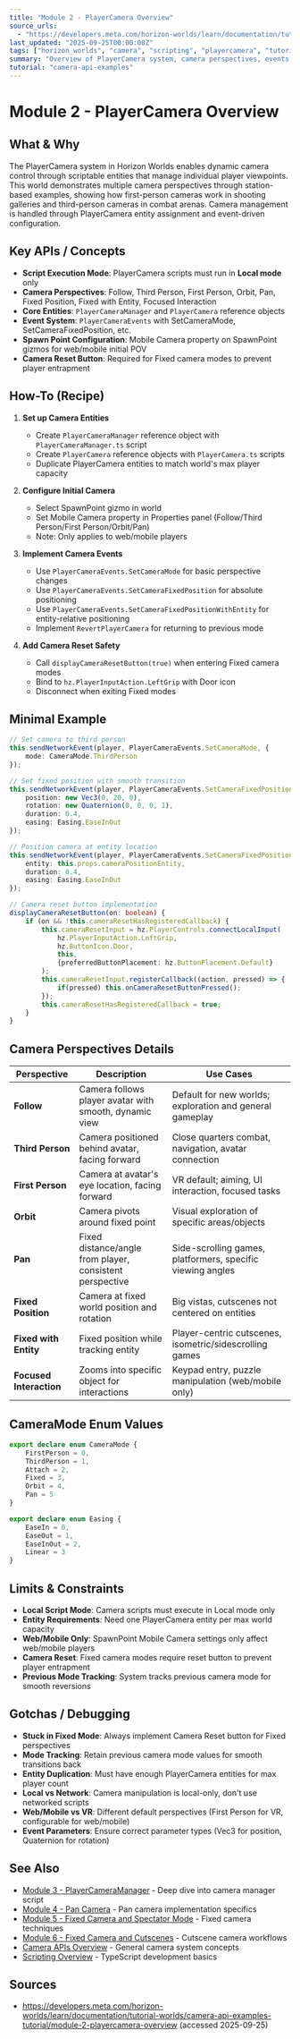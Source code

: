 ```yaml
---
title: "Module 2 - PlayerCamera Overview"
source_urls:
  - "https://developers.meta.com/horizon-worlds/learn/documentation/tutorial-worlds/camera-api-examples-tutorial/module-2-playercamera-overview"
last_updated: "2025-09-25T00:00:00Z"
tags: ["horizon_worlds", "camera", "scripting", "playercamera", "tutorial"]
summary: "Overview of PlayerCamera system, camera perspectives, events, and implementation in Horizon Worlds with detailed API examples."
tutorial: "camera-api-examples"
---
```


# Module 2 - PlayerCamera Overview

## What & Why

The PlayerCamera system in Horizon Worlds enables dynamic camera control through scriptable entities that manage individual player viewpoints. This world demonstrates multiple camera perspectives through station-based examples, showing how first-person cameras work in shooting galleries and third-person cameras in combat arenas. Camera management is handled through PlayerCamera entity assignment and event-driven configuration.

## Key APIs / Concepts

- **Script Execution Mode**: PlayerCamera scripts must run in **Local mode** only
- **Camera Perspectives**: Follow, Third Person, First Person, Orbit, Pan, Fixed Position, Fixed with Entity, Focused Interaction
- **Core Entities**: `PlayerCameraManager` and `PlayerCamera` reference objects
- **Event System**: `PlayerCameraEvents` with SetCameraMode, SetCameraFixedPosition, etc.
- **Spawn Point Configuration**: Mobile Camera property on SpawnPoint gizmos for web/mobile initial POV
- **Camera Reset Button**: Required for Fixed camera modes to prevent player entrapment

## How-To (Recipe)

1. **Set up Camera Entities**
   - Create `PlayerCameraManager` reference object with `PlayerCameraManager.ts` script
   - Create `PlayerCamera` reference objects with `PlayerCamera.ts` scripts
   - Duplicate PlayerCamera entities to match world's max player capacity

2. **Configure Initial Camera**
   - Select SpawnPoint gizmo in world
   - Set Mobile Camera property in Properties panel (Follow/Third Person/First Person/Orbit/Pan)
   - Note: Only applies to web/mobile players

3. **Implement Camera Events**
   - Use `PlayerCameraEvents.SetCameraMode` for basic perspective changes
   - Use `PlayerCameraEvents.SetCameraFixedPosition` for absolute positioning
   - Use `PlayerCameraEvents.SetCameraFixedPositionWithEntity` for entity-relative positioning
   - Implement `RevertPlayerCamera` for returning to previous mode

4. **Add Camera Reset Safety**
   - Call `displayCameraResetButton(true)` when entering Fixed camera modes
   - Bind to `hz.PlayerInputAction.LeftGrip` with Door icon
   - Disconnect when exiting Fixed modes

## Minimal Example

```typescript
// Set camera to third person
this.sendNetworkEvent(player, PlayerCameraEvents.SetCameraMode, {
    mode: CameraMode.ThirdPerson
});

// Set fixed position with smooth transition
this.sendNetworkEvent(player, PlayerCameraEvents.SetCameraFixedPosition, {
    position: new Vec3(0, 20, 0),
    rotation: new Quaternion(0, 0, 0, 1),
    duration: 0.4,
    easing: Easing.EaseInOut
});

// Position camera at entity location
this.sendNetworkEvent(player, PlayerCameraEvents.SetCameraFixedPositionWithEntity, {
    entity: this.props.cameraPositionEntity,
    duration: 0.4,
    easing: Easing.EaseInOut
});

// Camera reset button implementation
displayCameraResetButton(on: boolean) {
    if (on && !this.cameraResetHasRegisteredCallback) {
        this.cameraResetInput = hz.PlayerControls.connectLocalInput(
            hz.PlayerInputAction.LeftGrip, 
            hz.ButtonIcon.Door, 
            this, 
            {preferredButtonPlacement: hz.ButtonPlacement.Default}
        );
        this.cameraResetInput.registerCallback((action, pressed) => {
            if(pressed) this.onCameraResetButtonPressed();
        });
        this.cameraResetHasRegisteredCallback = true;
    }
}
```

## Camera Perspectives Details

| Perspective | Description | Use Cases |
|-------------|-------------|-----------|
| **Follow** | Camera follows player avatar with smooth, dynamic view | Default for new worlds; exploration and general gameplay |
| **Third Person** | Camera positioned behind avatar, facing forward | Close quarters combat, navigation, avatar connection |
| **First Person** | Camera at avatar's eye location, facing forward | VR default; aiming, UI interaction, focused tasks |
| **Orbit** | Camera pivots around fixed point | Visual exploration of specific areas/objects |
| **Pan** | Fixed distance/angle from player, consistent perspective | Side-scrolling games, platformers, specific viewing angles |
| **Fixed Position** | Camera at fixed world position and rotation | Big vistas, cutscenes not centered on entities |
| **Fixed with Entity** | Fixed position while tracking entity | Player-centric cutscenes, isometric/sidescrolling games |
| **Focused Interaction** | Zooms into specific object for interactions | Keypad entry, puzzle manipulation (web/mobile only) |

## CameraMode Enum Values

```typescript
export declare enum CameraMode {
    FirstPerson = 0,
    ThirdPerson = 1,
    Attach = 2,
    Fixed = 3,
    Orbit = 4,
    Pan = 5
}

export declare enum Easing {
    EaseIn = 0,
    EaseOut = 1,
    EaseInOut = 2,
    Linear = 3
}
```

## Limits & Constraints

- **Local Script Mode**: Camera scripts must execute in Local mode only
- **Entity Requirements**: Need one PlayerCamera entity per max world capacity
- **Web/Mobile Only**: SpawnPoint Mobile Camera settings only affect web/mobile players
- **Camera Reset**: Fixed camera modes require reset button to prevent player entrapment
- **Previous Mode Tracking**: System tracks previous camera mode for smooth reversions

## Gotchas / Debugging

- **Stuck in Fixed Mode**: Always implement Camera Reset button for Fixed perspectives
- **Mode Tracking**: Retain previous camera mode values for smooth transitions back
- **Entity Duplication**: Must have enough PlayerCamera entities for max player count
- **Local vs Network**: Camera manipulation is local-only, don't use networked scripts
- **Web/Mobile vs VR**: Different default perspectives (First Person for VR, configurable for web/mobile)
- **Event Parameters**: Ensure correct parameter types (Vec3 for position, Quaternion for rotation)

## See Also

- [Module 3 - PlayerCameraManager](03-playercameramanager.md) - Deep dive into camera manager script
- [Module 4 - Pan Camera](04-pan-camera.md) - Pan camera implementation specifics  
- [Module 5 - Fixed Camera and Spectator Mode](05-fixed-camera-spectator-mode.md) - Fixed camera techniques
- [Module 6 - Fixed Camera and Cutscenes](06-fixed-camera-cutscenes.md) - Cutscene camera workflows
- [Camera APIs Overview](../camera-apis-overview.md) - General camera system concepts
- [Scripting Overview](../typescript-development-overview.md) - TypeScript development basics

## Sources

- https://developers.meta.com/horizon-worlds/learn/documentation/tutorial-worlds/camera-api-examples-tutorial/module-2-playercamera-overview (accessed 2025-09-25)